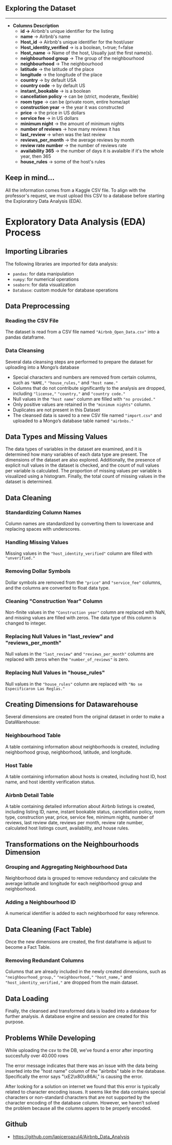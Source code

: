 ## Exploring the Dataset

---

- **Columns Description**
    - **id →** Airbnb's unique identifier for the listing
    - **name** → Airbnb's name
    - **Host_id** → Airbnb's unique identifier for the host/user
    - **Host_identity_verified** → is a boolean, t=true; f=false
    - **Host_name** → Name of the host, Usually just the first name(s).
    - **neighbourhood group** → The group of the neighbourhood
    - **neighbourhood** → The neighbourhood
    - **latitude** → the latitude of the place
    - **longitude** → the longitude of the place
    - **country** → by default USA
    - **country code** → by default US
    - **instant_bookable** → is a boolean
    - **cancellation policy** → can be (strict, moderate, flexible)
    - **room type** → can be (private room, entire home/apt
    - **construction year** → the year it was constructed
    - **price** → the price in US dollars
    - **service fee** → in US dollars
    - **minimum night** → the amount of minimum nights
    - **number of reviews** → how many reviews it has
    - **last_review** → when was the last review
    - **reviews_per_month** → the average reviews by month
    - **review rate number** → the number of reviews rate
    - **availability 365** → the number of days it is avalaible if it's the whole year, then 365
    - **house_rules** → some of the host's rules

## Keep in mind…

All the information comes from a Kaggle CSV file. To align with the professor's request, we must upload this CSV to a database before starting the Exploratory Data Analysis (EDA).

# Exploratory Data Analysis (EDA) Process

## Importing Libraries

The following libraries are imported for data analysis:

- `pandas`: for data manipulation
- `numpy`: for numerical operations
- `seaborn`: for data visualization
- `Database`: custom module for database operations

## Data Preprocessing

### Reading the CSV File

The dataset is read from a CSV file named `"Airbnb_Open_Data.csv"` into a pandas dataframe.

### Data Cleansing

Several data cleansing steps are performed to prepare the dataset for uploading into a Mongo’s database

- Special characters and numbers are removed from certain columns, such as `"NAME,"` `"house_rules,"` and `"host name."`
- Columns that do not contribute significantly to the analysis are dropped, including `"license,"` `"country,"` and `"country code."`
- Null values in the `"host name"` column are filled with `"no provided."`
- Only positive values are retained in the `"minimum nights"` column.
- Duplicates are not present in this Dataset
- The cleansed data is saved to a new CSV file named `"import.csv"` and uploaded to a Mongo’s database table named `"airbnbs."`

## Data Types and Missing Values

The data types of variables in the dataset are examined, and it is determined how many variables of each data type are present. The dimensions of the dataset are also explored. Additionally, the presence of explicit null values in the dataset is checked, and the count of null values per variable is calculated. The proportion of missing values per variable is visualized using a histogram. Finally, the total count of missing values in the dataset is determined.

## Data Cleaning

### Standardizing Column Names

Column names are standardized by converting them to lowercase and replacing spaces with underscores.

### Handling Missing Values

Missing values in the `"host_identity_verified"` column are filled with `"unverified."`

### Removing Dollar Symbols

Dollar symbols are removed from the `"price"` and `"service_fee"` columns, and the columns are converted to float data type.

### Cleaning "Construction Year" Column

Non-finite values in the `"Construction year"` column are replaced with NaN, and missing values are filled with zeros. The data type of this column is changed to integer.

### Replacing Null Values in "last_review" and "reviews_per_month"

Null values in the `"last_review"` and `"reviews_per_month"` columns are replaced with zeros when the `"number_of_reviews"` is zero.

### Replacing Null Values in "house_rules"

Null values in the `"house_rules"` column are replaced with `"No se Especificaron Las Reglas."`

## Creating Dimensions for Datawarehouse

Several dimensions are created from the original dataset in order to make a DataWarehouse:

### Neighbourhood Table

A table containing information about neighborhoods is created, including neighborhood group, neighborhood, latitude, and longitude.

### Host Table

A table containing information about hosts is created, including host ID, host name, and host identity verification status.

### Airbnb Detail Table

A table containing detailed information about Airbnb listings is created, including listing ID, name, instant bookable status, cancellation policy, room type, construction year, price, service fee, minimum nights, number of reviews, last review date, reviews per month, review rate number, calculated host listings count, availability, and house rules.

## Transformations on the Neighbourhoods Dimension

### Grouping and Aggregating Neighbourhood Data

Neighborhood data is grouped to remove redundancy and calculate the average latitude and longitude for each neighborhood group and neighborhood.

### Adding a Neighbourhood ID

A numerical identifier is added to each neighborhood for easy reference.

## Data Cleaning (Fact Table)

Once the new dimensions are created, the first dataframe is adjust to become a Fact Table.

### Removing Redundant Columns

Columns that are already included in the newly created dimensions, such as `"neighbourhood_group,"` `"neighbourhood,"` `"host_name,"` and `"host_identity_verified,"` are dropped from the main dataset.

## Data Loading

Finally, the cleansed and transformed data is loaded into a database for further analysis. A database engine and session are created for this purpose.

## Problems While Developing

While uploading the csv to the DB, we’ve found a error after importing succesfully over 40.000 rows 

The error message indicates that there was an issue with the data being inserted into the "host name" column of the "airbnbs" table in the database. Specifically the error says "\xE2\x80\x86Ai," is causing the error.

After looking for a solution on internet we found that this error is typically related to character encoding issues. It seems like the data contains special characters or non-standard characters that are not supported by the character encoding of the database column. However, we haven’t solved the problem because all the columns appers to be properly encoded.

## Github

- https://github.com/lapiceroazul4/Airbnb_Data_Analysis

